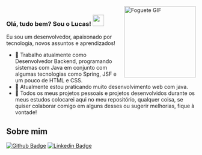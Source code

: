 <img src=https://github.com/TheDudeThatCode/TheDudeThatCode/blob/master/Assets/Rocket.gif width="190" align="right" alt="Foguete GIF">

###  Olá, tudo bem? Sou o Lucas! <img src=https://github.com/TheDudeThatCode/TheDudeThatCode/blob/master/Assets/Hi.gif width="30">

Eu sou um desenvolvedor, apaixonado por tecnologia, novos assuntos e aprendizados!
- 🔭 Trabalho atualmente como Desenvolvedor Backend, programando sistemas com Java em conjunto com algumas tecnologias como Spring, JSF e um pouco de HTML e CSS.
- 🌱 Atualmente estou praticando muito desenvolvimento web com java.
- 🤝 Todos os meus projetos pessoais e projetos desenvolvidos durante os meus estudos colocarei aqui no meu repositório, qualquer coisa, se quiser colaborar comigo em alguns desses ou sugerir melhorias, fique à vontade! 

## Sobre mim

[![Github Badge](https://img.shields.io/badge/-Github-000?style=flat-square&logo=Github&logoColor=white&link=https://github.com/lucassilvaesmeraldino)](https://github.com/lucassilvaesmeraldino)
[![Linkedin Badge](https://img.shields.io/badge/-LinkedIn-blue?style=flat-square&logo=Linkedin&logoColor=white&link=https://www.linkedin.com/in/lucas-silva-esmeraldino-182039229)](https://www.linkedin.com/in/lucas-silva-esmeraldino-182039229)
